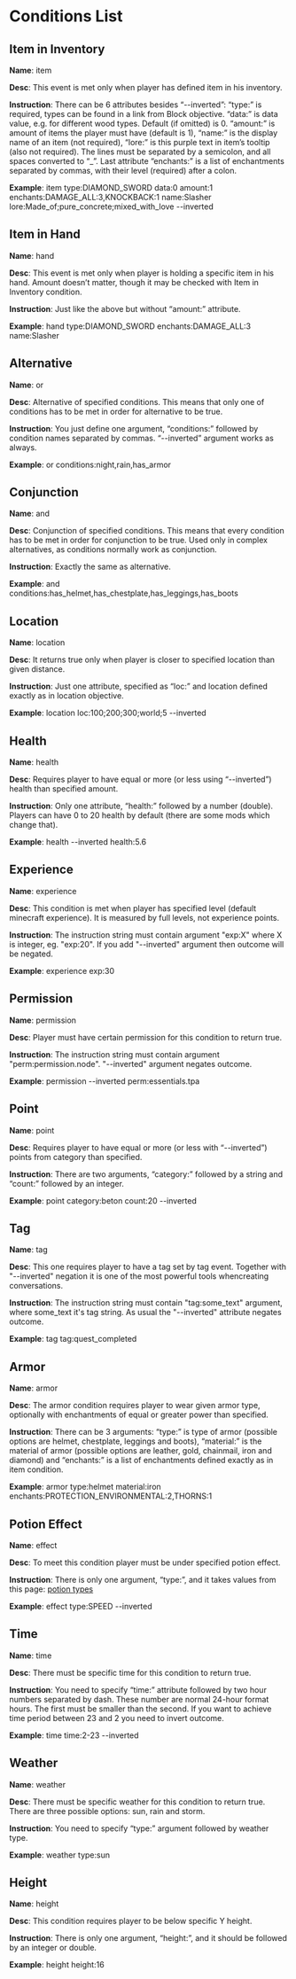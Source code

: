 Conditions List
==============

Item in Inventory
----------------

**Name**: item

**Desc**: This event is met only when player has defined item in his inventory.

**Instruction**: There can be 6 attributes besides “--inverted”: “type:” is required, types can be found in a link from Block objective. “data:” is data value, e.g. for different wood types. Default (if omitted) is 0. “amount:” is amount of items the player must have (default is 1), “name:” is the display name of an item (not required), “lore:” is this purple text in item’s tooltip (also not required). The lines must be separated by a semicolon, and all spaces converted to “_”. Last attribute “enchants:” is a list of enchantments separated by commas, with their level (required) after a colon.

**Example**: item type:DIAMOND_SWORD data:0 amount:1 enchants:DAMAGE_ALL:3,KNOCKBACK:1 name:Slasher lore:Made_of;pure_concrete;mixed_with_love --inverted

Item in Hand
----------------

**Name**: hand

**Desc**: This event is met only when player is holding a specific item in his hand. Amount doesn’t matter, though it may be checked with Item in Inventory condition.

**Instruction**: Just like the above but without “amount:” attribute.

**Example**: hand type:DIAMOND_SWORD enchants:DAMAGE_ALL:3 name:Slasher

Alternative
----------------

**Name**: or

**Desc**: Alternative of specified conditions. This means that only one of conditions has to be met in order for alternative to be true.

**Instruction**: You just define one argument, “conditions:” followed by condition names separated by commas. “--inverted” argument works as always.

**Example**: or conditions:night,rain,has_armor

Conjunction
----------------

**Name**: and

**Desc**: Conjunction of specified conditions. This means that every condition has to be met in order for conjunction to be true. Used only in complex alternatives, as conditions normally work as conjunction.

**Instruction**: Exactly the same as alternative.

**Example**: and conditions:has_helmet,has_chestplate,has_leggings,has_boots

Location
-------------

**Name**: location

**Desc**: It returns true only when player is closer to specified location than given distance.

**Instruction**: Just one attribute, specified as “loc:” and location defined exactly as in location objective.

**Example**: location loc:100;200;300;world;5 --inverted

Health
-----------------

**Name**: health

**Desc**: Requires player to have equal or more (or less using “--inverted”) health than specified amount.

**Instruction**: Only one attribute, “health:” followed by a number (double). Players can have 0 to 20 health by default (there are some mods which change that).

**Example**: health --inverted health:5.6

Experience
-----------------

**Name**: experience

**Desc**: This condition is met when player has specified level (default minecraft experience). It is measured by full levels, not experience points.

**Instruction**: The instruction string must contain argument "exp:X" where X is integer, eg. "exp:20". If you add "--inverted" argument then outcome will be negated.

**Example**: experience exp:30

Permission
-----------------

**Name**: permission

**Desc**: Player must have certain permission for this condition to return true.

**Instruction**: The instruction string must contain argument "perm:permission.node". "--inverted" argument negates outcome.

**Example**: permission --inverted perm:essentials.tpa

Point
-----------------

**Name**: point

**Desc**: Requires player to have equal or more (or less with “--inverted”) points from category than specified.

**Instruction**: There are two arguments, “category:” followed by a string and “count:” followed by an integer.

**Example**: point category:beton count:20 --inverted

Tag
----------------

**Name**: tag

**Desc**: This one requires player to have a tag set by tag event. Together with "--inverted" negation it is one of the most powerful tools whencreating conversations.

**Instruction**: The instruction string must contain "tag:some_text" argument, where some_text it's tag string. As usual the "--inverted" attribute negates outcome.

**Example**: tag tag:quest_completed

Armor
----------------

**Name**: armor

**Desc**: The armor condition requires player to wear given armor type, optionally with enchantments of equal or greater power than specified.

**Instruction**: There can be 3 arguments: “type:” is type of armor (possible options are helmet, chestplate, leggings and boots), “material:” is the material of armor (possible options are leather, gold, chainmail, iron and diamond) and “enchants:” is a list of enchantments defined exactly as in item condition.

**Example**: armor type:helmet material:iron enchants:PROTECTION_ENVIRONMENTAL:2,THORNS:1

Potion Effect
----------------

**Name**: effect

**Desc**: To meet this condition player must be under specified potion effect.

**Instruction**: There is only one argument, “type:”, and it takes values from this page: [potion types](http://jd.bukkit.org/rb/apidocs/org/bukkit/entity/EntityType.html)

**Example**: effect type:SPEED --inverted

Time
----------------

**Name**: time

**Desc**: There must be specific time for this condition to return true.

**Instruction**: You need to specify “time:” attribute followed by two hour numbers separated by dash. These number are normal 24-hour format hours. The first must be smaller than the second. If you want to achieve time period between 23 and 2 you need to invert outcome.

**Example**: time time:2-23 --inverted

Weather
----------------

**Name**: weather

**Desc**: There must be specific weather for this condition to return true. There are three possible options: sun, rain and storm.

**Instruction**: You need to specify “type:” argument followed by weather type.

**Example**: weather type:sun

Height
----------------

**Name**: height

**Desc**: This condition requires player to be below specific Y height.

**Instruction**: There is only one argument, “height:”, and it should be followed by an integer or double.

**Example**: height height:16